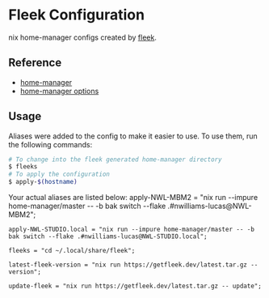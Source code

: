 # Fleek Configuration

nix home-manager configs created by [fleek](https://github.com/ublue-os/fleek).

## Reference

- [home-manager](https://nix-community.github.io/home-manager/)
- [home-manager options](https://nix-community.github.io/home-manager/options.html)

## Usage

Aliases were added to the config to make it easier to use. To use them, run the following commands:

```bash
# To change into the fleek generated home-manager directory
$ fleeks
# To apply the configuration
$ apply-$(hostname)
```

Your actual aliases are listed below:
    apply-NWL-MBM2 = "nix run --impure home-manager/master -- -b bak switch --flake .#nwilliams-lucas@NWL-MBM2";

    apply-NWL-STUDIO.local = "nix run --impure home-manager/master -- -b bak switch --flake .#nwilliams-lucas@NWL-STUDIO.local";

    fleeks = "cd ~/.local/share/fleek";

    latest-fleek-version = "nix run https://getfleek.dev/latest.tar.gz -- version";

    update-fleek = "nix run https://getfleek.dev/latest.tar.gz -- update";
